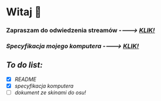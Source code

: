 # **Witaj** 👋
### ****Zapraszam do odwiedzenia streamów**** *---->* <em><ins>[KLIK!](https://twitch.tv/pawelgamer)<em><ins>


### ****Specyfikacja mojego komputera**** *---->* <em><ins>[KLIK!](https://github.com/PawelGamer/PawelGamer/blob/master/PawelGamer%E2%80%99s%20Equipment.md)<em><ins>


 ## **To do list:**

- [x] README 
- [x] specyfikacja komputera
- [ ] dokument ze skinami do osu!

